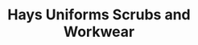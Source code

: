 ---
title: "Hays Uniforms Scrubs and Workwear"
url: /kyle/hays-uniforms-scrubs-and-workwear/
shop: Kleidung
---